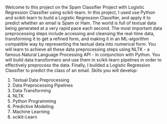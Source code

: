 Welcome to this project on the Spam Classifier Project with Logistic Regression Classifier using scikit-learn. In this project, I used use Python and scikit-learn to build a Logistic Regression Classifier, and apply it to predict whether an email is Spam or Ham.
The world is full of textual data being generated at a very rapid pace each second. The most important data preprocessing steps include accessing and cleansing the real-time data, transforming it to get a refined form, and making it in an ML-algorithm compatible way by representing the textual data into numerical form. You will learn to achieve all these data preprocessing steps using NLTK - a famous Natural Language Processing API - in conjunction with Python. You will build data transformers and use them in scikit-learn pipelines in order to effectively preprocess the data. Finally, I builded a Logistic Regression Classifier to predict the class of an email.
Skills you will develop:
1.	Textual Data Preprocessing
2.	Data Preprocessing Pipelines
3.	Data Transforming
4.	NLTK
5.	Python Programming
6.	Predictive Modeling
7.	Machine Learning
8.	scikit-Learn
